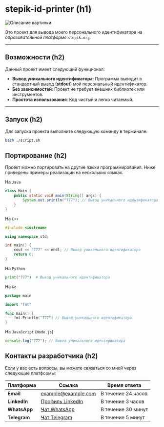 # stepik-id-printer (h1)

![Описание картинки](https://ucarecdn.com/02b8ff49-8f2b-4ce9-be84-7d4bdc6b9b67/)

Это проект для вывода моего персонального идентификатора на _образовательной платформе_ `stepik.org`.

---

## Возможности (h2)

Данный проект имеет следующий функционал:

- **Вывод уникального идентификатора**: Программа выводит в стандартный вывод (**stdout**) мой персональный идентификатор.
- **Без зависимостей**: Проект не требует внешних библиотек или инструментов.
- **Простота использования**: Код чистый и легко читаемый.

---

## Запуск (h2)

Для запуска проекта выполните следующую команду в терминале:

```bash
bash ./script.sh

```

## Портирование (h2)

Проект можно портировать на другие языки программирования. Ниже приведены примеры реализации на нескольких языках.

На `Java`

```java
class Main {
    public static void main(String[] args) {
        System.out.println("777"); // Вывод уникального идентификатора
    }
}
```

На `C++`
```cpp
#include <iostream>

using namespace std;

int main() {
    cout << "777" << endl; // Вывод уникального идентификатора
    return 0;
}
```

На `Python`
```python
print("777")  # Вывод уникального идентификатора
```

На `Go`
```go
package main

import "fmt"

func main() {
    fmt.Println("777") // Вывод уникального идентификатора
}
```

На `JavaScript` (`Node.js`)

```javascript
console.log("777"); // Вывод уникального идентификатора
```

## Контакты разработчика (h2)

Если у вас есть вопросы, вы можете связаться со мной через следующие платформы:

| Платформа   | Ссылка                                            | Время ответа        |
|-------------|---------------------------------------------------|---------------------|
| **Email**   | [example@example.com](mailto:example@example.com) | В течение 24 часов  |
| **LinkedIn**| [Профиль LinkedIn](https://www.linkedin.com)      | В течение 3 часов   |
| **WhatsApp**| [Чат WhatsApp](https://wa.me/123456789)           | В течение 30 минут  |
| **Telegram**| [Чат Telegram](https://t.me/username)             | В течение 5 минут   |
